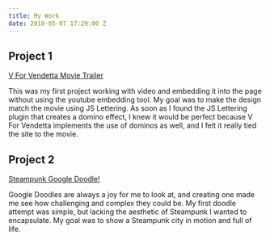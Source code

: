 ```yaml
---
title: My Work
date: 2018-05-07 17:29:00 Z
---
```


## Project 1

[V For Vendetta Movie Trailer](https://esalladay.github.io/vforvendetta/)

This was my first project working with video and embedding it into the page without using the youtube embedding tool. My goal was to make the design match the movie using JS Lettering. As soon as I found the JS Lettering plugin that creates a domino effect, I knew it would be perfect because V For Vendetta implements the use of dominos as well, and I felt it really tied the site to the movie.

## Project 2

[Steampunk Google Doodle! ](https://esalladay.github.io/google-doodle/)

Google Doodles are always a joy for me to look at, and creating one made me see how challenging and complex they could be. My first doodle attempt was simple, but lacking  the aesthetic of Steampunk I wanted to encapsulate. My goal was to show a Steampunk city in motion and full of life. 

